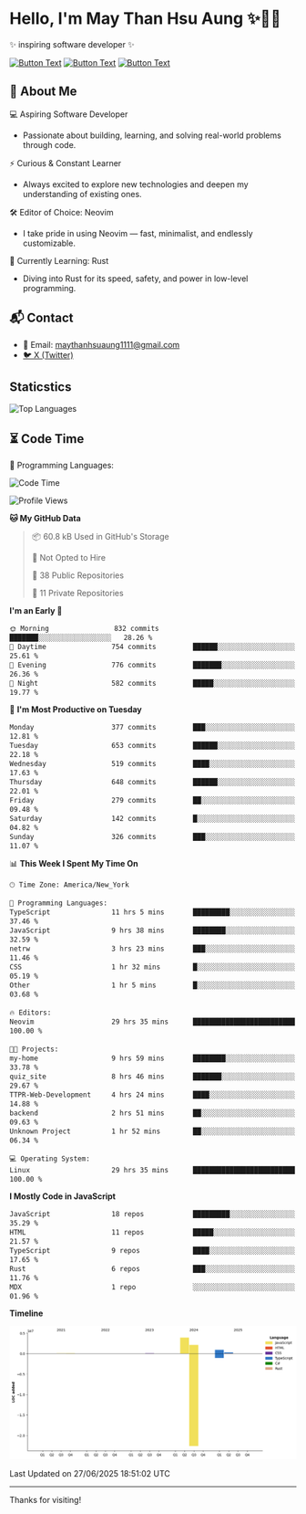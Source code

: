 # Hello, I'm May Than Hsu Aung ✨👱‍♀️
✨ inspiring software developer ✨

[![Button Text](https://img.shields.io/badge/Linked%20In-blue?style=for-the-badge)](https://www.linkedin.com/in/maythanhsu/)
[![Button Text](https://img.shields.io/badge/My%20Portfolio-pink?style=for-the-badge)](https://mayshecodes.vercel.app)
[![Button Text](https://img.shields.io/badge/Github-black?style=for-the-badge)](https://github.com/maythanhsuaung0-0)

## 👋 About Me

  💻 Aspiring Software Developer
  - Passionate about building, learning, and solving real-world problems through code.

  ⚡ Curious & Constant Learner
  - Always excited to explore new technologies and deepen my understanding of existing ones.

  🛠️ Editor of Choice: Neovim
  - I take pride in using Neovim — fast, minimalist, and endlessly customizable.

  🦀 Currently Learning: Rust
  - Diving into Rust for its speed, safety, and power in low-level programming.
    
## 📬 Contact
- 📧 Email: maythanhsuaung1111@gmail.com
- [🐦 X (Twitter)](https://x.com/@shizuko042k)
  
## Staticstics

![Top Languages](https://github-readme-stats.vercel.app/api/top-langs/?username=maythanhsuaung0-0&layout=compact&theme=tokyonight)

## ⏳ Code Time


💬 Programming Languages: 
<!--START_SECTION:waka-->
![Code Time](http://img.shields.io/badge/Code%20Time-253%20hrs%2037%20mins-blue)

![Profile Views](http://img.shields.io/badge/Profile%20Views-13-blue)

**🐱 My GitHub Data** 

> 📦 60.8 kB Used in GitHub's Storage 
 > 
> 🚫 Not Opted to Hire
 > 
> 📜 38 Public Repositories 
 > 
> 🔑 11 Private Repositories 
 > 
**I'm an Early 🐤** 

```text
🌞 Morning                832 commits         ███████░░░░░░░░░░░░░░░░░░   28.26 % 
🌆 Daytime                754 commits         ██████░░░░░░░░░░░░░░░░░░░   25.61 % 
🌃 Evening                776 commits         ███████░░░░░░░░░░░░░░░░░░   26.36 % 
🌙 Night                  582 commits         █████░░░░░░░░░░░░░░░░░░░░   19.77 % 
```
📅 **I'm Most Productive on Tuesday** 

```text
Monday                   377 commits         ███░░░░░░░░░░░░░░░░░░░░░░   12.81 % 
Tuesday                  653 commits         ██████░░░░░░░░░░░░░░░░░░░   22.18 % 
Wednesday                519 commits         ████░░░░░░░░░░░░░░░░░░░░░   17.63 % 
Thursday                 648 commits         ██████░░░░░░░░░░░░░░░░░░░   22.01 % 
Friday                   279 commits         ██░░░░░░░░░░░░░░░░░░░░░░░   09.48 % 
Saturday                 142 commits         █░░░░░░░░░░░░░░░░░░░░░░░░   04.82 % 
Sunday                   326 commits         ███░░░░░░░░░░░░░░░░░░░░░░   11.07 % 
```


📊 **This Week I Spent My Time On** 

```text
🕑︎ Time Zone: America/New_York

💬 Programming Languages: 
TypeScript               11 hrs 5 mins       █████████░░░░░░░░░░░░░░░░   37.46 % 
JavaScript               9 hrs 38 mins       ████████░░░░░░░░░░░░░░░░░   32.59 % 
netrw                    3 hrs 23 mins       ███░░░░░░░░░░░░░░░░░░░░░░   11.46 % 
CSS                      1 hr 32 mins        █░░░░░░░░░░░░░░░░░░░░░░░░   05.19 % 
Other                    1 hr 5 mins         █░░░░░░░░░░░░░░░░░░░░░░░░   03.68 % 

🔥 Editors: 
Neovim                   29 hrs 35 mins      █████████████████████████   100.00 % 

🐱‍💻 Projects: 
my-home                  9 hrs 59 mins       ████████░░░░░░░░░░░░░░░░░   33.78 % 
quiz_site                8 hrs 46 mins       ███████░░░░░░░░░░░░░░░░░░   29.67 % 
TTPR-Web-Development     4 hrs 24 mins       ████░░░░░░░░░░░░░░░░░░░░░   14.88 % 
backend                  2 hrs 51 mins       ██░░░░░░░░░░░░░░░░░░░░░░░   09.63 % 
Unknown Project          1 hr 52 mins        ██░░░░░░░░░░░░░░░░░░░░░░░   06.34 % 

💻 Operating System: 
Linux                    29 hrs 35 mins      █████████████████████████   100.00 % 
```

**I Mostly Code in JavaScript** 

```text
JavaScript               18 repos            █████████░░░░░░░░░░░░░░░░   35.29 % 
HTML                     11 repos            █████░░░░░░░░░░░░░░░░░░░░   21.57 % 
TypeScript               9 repos             ████░░░░░░░░░░░░░░░░░░░░░   17.65 % 
Rust                     6 repos             ███░░░░░░░░░░░░░░░░░░░░░░   11.76 % 
MDX                      1 repo              ░░░░░░░░░░░░░░░░░░░░░░░░░   01.96 % 
```



**Timeline**

![Lines of Code chart](https://raw.githubusercontent.com/maythanhsuaung0-0/maythanhsuaung0-0/main/assets/bar_graph.png)


 Last Updated on 27/06/2025 18:51:02 UTC
<!--END_SECTION:waka-->


-----

Thanks for visiting!

